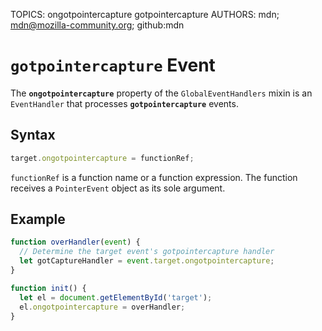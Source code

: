 TOPICS: ongotpointercapture
        gotpointercapture
AUTHORS: mdn; mdn@mozilla-community.org; github:mdn

# `gotpointercapture` Event

The **`ongotpointercapture`** property of the `GlobalEventHandlers` mixin is an `EventHandler` that
processes **`gotpointercapture`** events.

## Syntax

```javascript
target.ongotpointercapture = functionRef;
```

`functionRef` is a function name or a function expression. The function receives a
`PointerEvent` object as its sole argument.

## Example

```javascript
function overHandler(event) {
  // Determine the target event's gotpointercapture handler
  let gotCaptureHandler = event.target.ongotpointercapture;
}

function init() {
  let el = document.getElementById('target');
  el.ongotpointercapture = overHandler;
}
```
